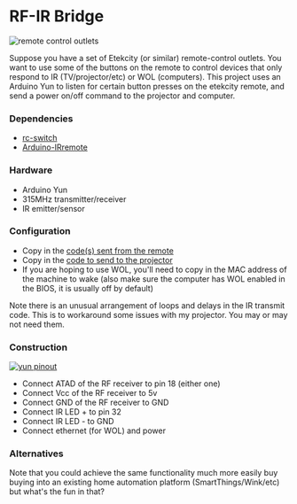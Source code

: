 # RF-IR Bridge

![remote control outlets](https://i.imgur.com/qabJeXFt.jpg)

Suppose you have a set of Etekcity (or similar) remote-control outlets. You want to use some of the buttons on the remote to control devices that only respond to IR (TV/projector/etc) or WOL (computers). This project uses an Arduino Yun to listen for certain button presses on the etekcity remote, and send a power on/off command to the projector and computer.

### Dependencies

 - [rc-switch](https://github.com/sui77/rc-switch)
 - [Arduino-IRremote](https://github.com/z3t0/Arduino-IRremote)

### Hardware

 - Arduino Yun
 - 315MHz transmitter/receiver
 - IR emitter/sensor

### Configuration

 - Copy in the [code(s) sent from the remote](https://github.com/sui77/rc-switch/blob/master/examples/ReceiveDemo_Simple/ReceiveDemo_Simple.ino)
 - Copy in the [code to send to the projector](https://github.com/z3t0/Arduino-IRremote/blob/master/examples/IRrecvDumpV2/IRrecvDumpV2.ino)
 - If you are hoping to use WOL, you'll need to copy in the MAC address of the machine to wake (also make sure the computer has WOL enabled in the BIOS, it is usually off by default)
 
Note there is an unusual arrangement of loops and delays in the IR transmit code. This is to workaround some issues with my projector. You may or may not need them. 

### Construction
[![yun pinout](https://i.imgur.com/Tws6Pxdm.png)](https://i.imgur.com/Tws6Pxd.png)
 - Connect ATAD of the RF receiver to pin 18 (either one)
 - Connect Vcc of the RF receiver to 5v
 - Connect GND of the RF receiver to GND
 - Connect IR LED + to pin 32
 - Connect IR LED - to GND
 - Connect ethernet (for WOL) and power

### Alternatives

Note that you could achieve the same functionality much more easily buy buying into an existing home automation platform (SmartThings/Wink/etc) but what's the fun in that?
